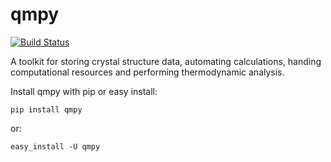 qmpy
====
[![Build Status](https://travis-ci.org/wolverton-research-group/qmpy.svg?branch=production)](https://travis-ci.org/wolverton-research-group/qmpy)

A toolkit for storing crystal structure data, automating calculations, handing computational resources and performing thermodynamic analysis.

Install qmpy with pip or easy install:

    pip install qmpy

or:

    easy_install -U qmpy

